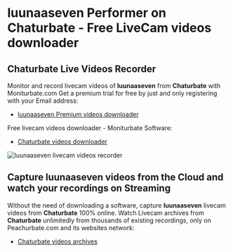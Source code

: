 # luunaaseven Performer on Chaturbate - Free LiveCam videos downloader

## Chaturbate Live Videos Recorder

Monitor and record livecam videos of **luunaaseven** from **Chaturbate** with Moniturbate.com
Get a premium trial for free by just and only registering with your Email address:
* [luunaaseven Premium videos downloader](https://moniturbate.com/request-demo-licence-key.html)

Free livecam videos downloader - Moniturbate Software:
* [Chaturbate videos downloader](https://moniturbate.com/moniturbate-download-software.html)

![luunaaseven livecam videos recorder](https://peachurnet.com/templates/moniturbate-software.png)


## Capture luunaaseven videos from the Cloud and watch your recordings on Streaming

Without the need of downloading a software, capture **luunaaseven** livecam videos from **Chaturbate** 100% online.
Watch Livecam archives from **Chaturbate** unlimitedly from thousands of existing recordings, only on Peachurbate.com and its websites network:
* [Chaturbate videos archives](https://peachurnet.com/)
